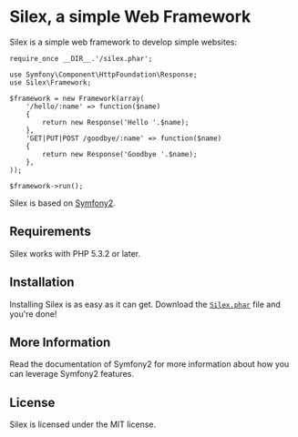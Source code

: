 Silex, a simple Web Framework
=============================

Silex is a simple web framework to develop simple websites:

    require_once __DIR__.'/silex.phar';

    use Symfony\Component\HttpFoundation\Response;
    use Silex\Framework;

    $framework = new Framework(array(
        '/hello/:name' => function($name)
        {
            return new Response('Hello '.$name);
        },
        'GET|PUT|POST /goodbye/:name' => function($name)
        {
            return new Response('Goodbye '.$name);
        },
    ));

    $framework->run();

Silex is based on [Symfony2][1].

Requirements
------------

Silex works with PHP 5.3.2 or later.

Installation
------------

Installing Silex is as easy as it can get. Download the [`Silex.phar`][2] file
and you're done!

More Information
----------------

Read the documentation of Symfony2 for more information about how you can
leverage Symfony2 features.

License
-------

Silex is licensed under the MIT license.

[1]: http://symfony-reloaded.org/
[2]: http://github.com/fabpot/silex/blob/master/silex.phar
